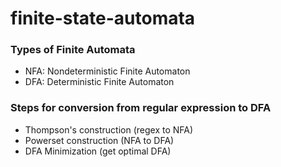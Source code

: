 # finite-state-automata

### Types of Finite Automata
- NFA: Nondeterministic Finite Automaton
- DFA: Deterministic Finite Automaton

### Steps for conversion from regular expression to DFA
- Thompson's construction (regex to NFA)
- Powerset construction (NFA to DFA)
- DFA Minimization (get optimal DFA)
